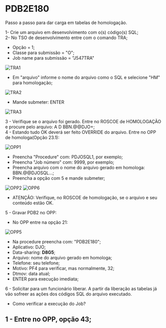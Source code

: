 # PDB2E180
Passo a passo para dar carga em tabelas de homologação.

1- Crie um arquivo em desenvolvimento com o(s) código(s) SQL;<BR>
2- No TSO de desenvolvimento entre com o comando TRA;<BR>
  - Opção = 1;<BR>
  - Classe para submissão = "O";<BR>
  - Job name para submissão = "J547TRA"<BR>
        
![TRA1](https://user-images.githubusercontent.com/49697760/133622675-d4fe7dd0-f565-4978-bde0-8cd6dca34ca2.jpg)        
        
  - Em "arquivo" informe o nome do arquivo como o SQL e selecione "HM" para homologação;
  
![TRA2](https://user-images.githubusercontent.com/49697760/133623240-b84c09da-20b4-4629-9946-c2bb47109b8e.jpg)        
  
  - Mande submeter: ENTER
 
![TRA3](https://user-images.githubusercontent.com/49697760/133623626-1040e7fa-7e9e-4889-ae77-88f8db2575ff.jpg) 
  
3 - Verifique se o arquivo foi gerado. Entre no ROSCOE de HOMOLOGAÇÃO e procure pelo arquivo: A D BBN.@@DJO+;<BR>
4 - Estando tudo OK deverá ser feito OVERRIDE do arquivo. Entre no OPP de homologa(Opção 23.1):
  
![OPP1](https://user-images.githubusercontent.com/49697760/133624338-34fc9427-d370-47d4-9170-b17848f0b6f3.jpg)
- Preencha "Procedure" com: PDJOSQL1, por exemplo;
- Preencha "Job número" com: 9999, por exemplo;
- Preencha arquivo com o nome do arquivo gerado em homologa: BBN.@@DJOSQL...;
- Preencha a opção com 5 e mande submeter;  
  
![OPP2](https://user-images.githubusercontent.com/49697760/133624565-94772ec2-3b02-4a8b-a726-5157d62f2019.jpg)
![OPP6](https://user-images.githubusercontent.com/49697760/133628267-9e060f1a-2b7f-4a8e-9a9d-7ab2918648a2.jpg)  

  - ATENÇÃO: Verifique, no ROSCOE de homologação, se o arquivo e seu conteúdo estão OK.
  
  
5 - Gravar PDB2 no OPP:
  - No OPP entre na opção 21:
  
![OPP5](https://user-images.githubusercontent.com/49697760/133627287-b185e04e-5f90-4c80-b899-bf4e9d810af2.jpg)
  
  - Na procedure preencha com: "PDB2E180";
  - Aplicativo: DJO;
  - Data-sharing: <b>D8G5</b>;
  - Arquivo: nome do arquivo gerado em homologa;
  - Telefone: seu telefone;
  - Motivo: PF4 para verificar, mas normalmente, 32;
  - Dtmov: data atual;
  - ENTER para execução imediata;

6 - Solicitar para um funcionário liberar. A partir da liberação as tabelas já vão sofreer as ações dos códigos SQL do arquivo executado.

- Como verificar a execução do Job?
  
1 - Entre no OPP, opção 43;
  - 
